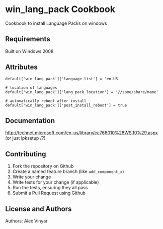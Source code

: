 win_lang_pack Cookbook
==================

Cookbook to install Language Packs on windows


Requirements
------------
Built on Windows 2008.


Attributes
----------

```space-delimited list
default['win_lang_pack']['language_list'] = 'en-US'

# location of languages
default['win_lang_pack']['lang_pack_location'] = '//some/share/name'

# automatically reboot after install
default['win_lang_pack']['post_install_reboot'] = true
```

Documentation
-------------

http://technet.microsoft.com/en-us/library/cc766010%28WS.10%29.aspx (or just lpksetup /?)



Contributing
------------

1. Fork the repository on Github
2. Create a named feature branch (like `add_component_x`)
3. Write your change
4. Write tests for your change (if applicable)
5. Run the tests, ensuring they all pass
6. Submit a Pull Request using Github

License and Authors
-------------------
Authors: Alex Vinyar
